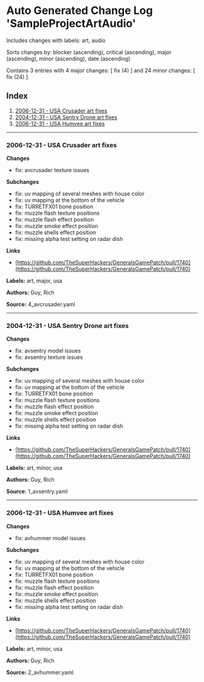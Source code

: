 # Auto Generated Change Log 'SampleProjectArtAudio'
Includes changes with labels: art, audio

Sorts changes by: blocker (ascending), critical (ascending), major (ascending), minor (ascending), date (ascending)

Contains 3 entries with 4 major changes: [ fix (4) ] and 24 minor changes: [ fix (24) ].

## Index
1. [2006-12-31 - USA Crusader art fixes](#index__0__4_avcrusader)
2. [2004-12-31 - USA Sentry Drone art fixes](#index__1__1_avsentry)
3. [2006-12-31 - USA Humvee art fixes](#index__2__2_avhummer)



---
### 2006-12-31 - USA Crusader art fixes <a name='index__0__4_avcrusader'></a>
**Changes**

- fix: avcrusader texture issues

**Subchanges**

- fix: uv mapping of several meshes with house color
- fix: uv mapping at the bottom of the vehicle
- fix: TURRETFX01 bone position
- fix: muzzle flash texture positions
- fix: muzzle flash effect position
- fix: muzzle smoke effect position
- fix: muzzle shells effect position
- fix: missing alpha test setting on radar dish

**Links**

- [https://github.com/TheSuperHackers/GeneralsGamePatch/pull/1740](https://github.com/TheSuperHackers/GeneralsGamePatch/pull/1740)

**Labels:** art, major, usa

**Authors:** Guy, Rich

**Source:** 4_avcrusader.yaml

---
### 2004-12-31 - USA Sentry Drone art fixes <a name='index__1__1_avsentry'></a>
**Changes**

- fix: avsentry model issues
- fix: avsentry texture issues

**Subchanges**

- fix: uv mapping of several meshes with house color
- fix: uv mapping at the bottom of the vehicle
- fix: TURRETFX01 bone position
- fix: muzzle flash texture positions
- fix: muzzle flash effect position
- fix: muzzle smoke effect position
- fix: muzzle shells effect position
- fix: missing alpha test setting on radar dish

**Links**

- [https://github.com/TheSuperHackers/GeneralsGamePatch/pull/1740](https://github.com/TheSuperHackers/GeneralsGamePatch/pull/1740)

**Labels:** art, minor, usa

**Authors:** Guy, Rich

**Source:** 1_avsentry.yaml

---
### 2006-12-31 - USA Humvee art fixes <a name='index__2__2_avhummer'></a>
**Changes**

- fix: avhummer model issues

**Subchanges**

- fix: uv mapping of several meshes with house color
- fix: uv mapping at the bottom of the vehicle
- fix: TURRETFX01 bone position
- fix: muzzle flash texture positions
- fix: muzzle flash effect position
- fix: muzzle smoke effect position
- fix: muzzle shells effect position
- fix: missing alpha test setting on radar dish

**Links**

- [https://github.com/TheSuperHackers/GeneralsGamePatch/pull/1740](https://github.com/TheSuperHackers/GeneralsGamePatch/pull/1740)

**Labels:** art, minor, usa

**Authors:** Guy, Rich

**Source:** 2_avhummer.yaml

